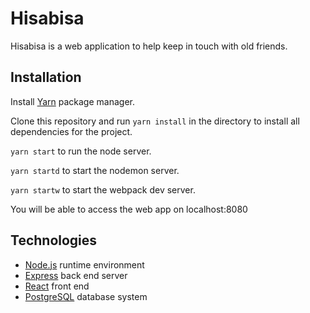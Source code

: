 # Hisabisa
Hisabisa is a web application to help keep in touch with old friends.

## Installation
Install [Yarn](https://yarnpkg.com/en/docs/install) package manager.

Clone this repository and run `yarn install` in the directory to install all dependencies for the project.

`yarn start` to run the node server.

`yarn startd` to start the nodemon server.

`yarn startw` to start the webpack dev server.

You will be able to access the web app on localhost:8080

## Technologies
* [Node.js](https://nodejs.org/en/) runtime environment
* [Express](https://expressjs.com/) back end server
* [React](https://reactjs.org/) front end
* [PostgreSQL](https://www.postgresql.org/) database system

